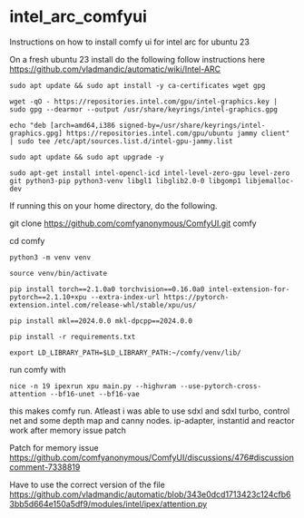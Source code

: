 # intel_arc_comfyui
Instructions on how to install comfy ui for intel arc for  ubuntu 23



On a fresh ubuntu 23 install do the following
follow instructions here https://github.com/vladmandic/automatic/wiki/Intel-ARC

`sudo apt update && sudo apt install -y ca-certificates wget gpg`

`wget -qO - https://repositories.intel.com/gpu/intel-graphics.key | sudo gpg --dearmor --output /usr/share/keyrings/intel-graphics.gpg`

`echo "deb [arch=amd64,i386 signed-by=/usr/share/keyrings/intel-graphics.gpg] https://repositories.intel.com/gpu/ubuntu jammy client" | sudo tee /etc/apt/sources.list.d/intel-gpu-jammy.list`

`sudo apt update && sudo apt upgrade -y`

`sudo apt-get install intel-opencl-icd intel-level-zero-gpu level-zero git python3-pip python3-venv libgl1 libglib2.0-0 libgomp1 libjemalloc-dev`

If running this on your home directory, do the following.

git clone https://github.com/comfyanonymous/ComfyUI.git comfy

cd comfy

`python3 -m venv venv`

`source venv/bin/activate`

`pip install torch==2.1.0a0 torchvision==0.16.0a0 intel-extension-for-pytorch==2.1.10+xpu --extra-index-url https://pytorch-extension.intel.com/release-whl/stable/xpu/us/`

`pip install mkl==2024.0.0 mkl-dpcpp==2024.0.0`

`pip install -r requirements.txt`

`export LD_LIBRARY_PATH=$LD_LIBRARY_PATH:~/comfy/venv/lib/`


run comfy with 

`nice -n 19 ipexrun xpu main.py --highvram --use-pytorch-cross-attention --bf16-unet --bf16-vae`

this makes comfy run. Atleast i was able to use sdxl and sdxl turbo, control net and some  depth map and canny nodes.
ip-adapter, instantid and reactor work after memory issue patch

Patch for memory issue https://github.com/comfyanonymous/ComfyUI/discussions/476#discussioncomment-7338819

Have to use the correct version of the file https://github.com/vladmandic/automatic/blob/343e0dcd1713423c124cfb63bb5d664e150a5df9/modules/intel/ipex/attention.py
